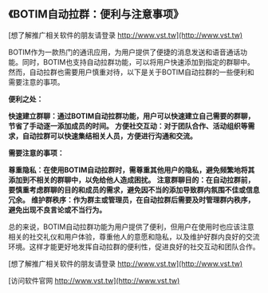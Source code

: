 ## **《BOTIM自动拉群：便利与注意事项》**

[想了解推广相关软件的朋友请登录 http://www.vst.tw](http://www.vst.tw)

BOTIM作为一款热门的通讯应用，为用户提供了便捷的消息发送和语音通话功能。同时，BOTIM也支持自动拉群功能，可以将用户快速添加到指定的群聊中。然而，自动拉群也需要用户慎重对待，以下是关于BOTIM自动拉群的一些便利和需要注意的事项。

**便利之处：**

**快速建立群聊：通过BOTIM自动拉群功能，用户可以快速建立自己需要的群聊，节省了手动逐一添加成员的时间。**
**方便社交互动：对于团队合作、活动组织等需求，自动拉群可以快速集结相关人员，方便进行沟通和交流。**

**需要注意的事项：**

**尊重隐私：在使用BOTIM自动拉群时，需尊重其他用户的隐私，避免频繁地将其添加到不相关的群聊中，以免给他人造成困扰。**
**注意群聊目的：在自动拉群前，要慎重考虑群聊的目的和成员的需求，避免因不当的添加导致群内氛围不佳或信息冗余。**
**维护群秩序：作为群主或管理员，在自动拉群后需要及时管理群内秩序，避免出现不良言论或不当行为。**

总的来说，BOTIM自动拉群功能为用户提供了便利，但用户在使用时也应该注意相关的社交礼仪和用户体验，尊重他人的意愿和隐私，以及维护好群内良好的交流环境。这样才能更好地发挥自动拉群的便利性，促进良好的社交互动和团队合作。

[想了解推广相关软件的朋友请登录 http://www.vst.tw](http://www.vst.tw)


[访问软件官网 http://www.vst.tw](http://www.vst.tw)
